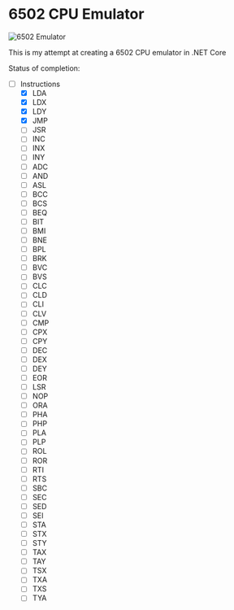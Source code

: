 ﻿# 6502 CPU Emulator

![6502 Emulator](https://github.com/maxs-rose/6502-CPU-Emulator/workflows/6502%20Emulator/badge.svg?branch=master)

This is my attempt at creating a 6502 CPU emulator in .NET Core

Status of completion:

- [ ] Instructions
  - [x] LDA
  - [x] LDX
  - [x] LDY
  - [x] JMP
  - [ ] JSR
  - [ ] INC
  - [ ] INX
  - [ ] INY
  - [ ] ADC
  - [ ] AND
  - [ ] ASL
  - [ ] BCC
  - [ ] BCS
  - [ ] BEQ
  - [ ] BIT
  - [ ] BMI
  - [ ] BNE
  - [ ] BPL
  - [ ] BRK
  - [ ] BVC
  - [ ] BVS
  - [ ] CLC
  - [ ] CLD
  - [ ] CLI
  - [ ] CLV
  - [ ] CMP
  - [ ] CPX
  - [ ] CPY
  - [ ] DEC
  - [ ] DEX
  - [ ] DEY
  - [ ] EOR
  - [ ] LSR
  - [ ] NOP
  - [ ] ORA
  - [ ] PHA
  - [ ] PHP
  - [ ] PLA
  - [ ] PLP
  - [ ] ROL
  - [ ] ROR
  - [ ] RTI
  - [ ] RTS
  - [ ] SBC
  - [ ] SEC
  - [ ] SED
  - [ ] SEI
  - [ ] STA
  - [ ] STX
  - [ ] STY
  - [ ] TAX
  - [ ] TAY
  - [ ] TSX
  - [ ] TXA
  - [ ] TXS
  - [ ] TYA